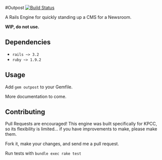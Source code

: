 #Outpost
[![Build Status](https://travis-ci.org/SCPR/outpost.png)](https://travis-ci.org/SCPR/outpost)

A Rails Engine for quickly standing up a CMS for a Newsroom.

**WIP, do not use.**

## Dependencies
* `rails ~> 3.2`
* `ruby ~> 1.9.2`

## Usage
Add `gem outpost` to your Gemfile.

More documentation to come.

## Contributing
Pull Requests are encouraged! This engine was built specifically for KPCC, 
so its flexibility is limited... if you have improvements to make, please 
make them.

Fork it, make your changes, and send me a pull request.

Run tests with `bundle exec rake test`

